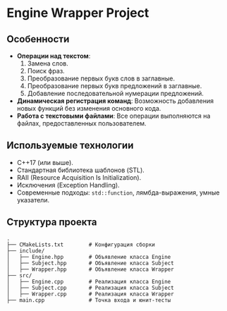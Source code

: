 # Engine Wrapper Project


## Особенности
- **Операции над текстом**:
  1. Замена слов.
  2. Поиск фраз.
  3. Преобразование первых букв слов в заглавные.
  4. Преобразование первых букв предложений в заглавные.
  5. Добавление последовательной нумерации предложений.
- **Динамическая регистрация команд**: Возможность добавления новых функций без изменения основного кода.
- **Работа с текстовыми файлами**: Все операции выполняются на файлах, предоставленных пользователем.

## Используемые технологии
- C++17 (или выше).
- Стандартная библиотека шаблонов (STL).
- RAII (Resource Acquisition Is Initialization).
- Исключения (Exception Handling).
- Современные подходы: `std::function`, лямбда-выражения, умные указатели.

## Структура проекта
```plaintext
.
├── CMakeLists.txt        # Конфигурация сборки
├── include/
│   ├── Engine.hpp        # Объявление класса Engine
│   ├── Subject.hpp       # Объявление класса Subject
│   ├── Wrapper.hpp       # Объявление класса Wrapper
├── src/
│   ├── Engine.cpp        # Реализация класса Engine
│   ├── Subject.cpp       # Реализация класса Subject
│   ├── Wrapper.cpp       # Реализация класса Wrapper
├── main.cpp              # Точка входа и юнит-тесты
```
